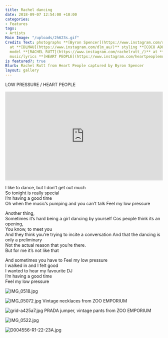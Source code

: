 ```yaml
---
title: Rachel dancing
date: 2018-09-07 12:54:00 +10:00
categories:
- Features
tags:
- Artists
Main Image: "/uploads/2h623s.gif"
Credits Text: photographs **[Byron Spencer](https://www.instagram.com/spencernotspencer/)**
  at **[DLMAU](https://www.instagram.com/dlm_au/)** styling **[COCO ADORJANY](https://www.instagram.com/cocoadorjany/)**
  model **[RACHEL RUTT](https://www.instagram.com/rachelrutt_/)** at **[CHIC](https://www.instagram.com/chic_management/)**
  music/lyrics **[HEART PEOPLE](https://www.instagram.com/heartpeoplemusic/)**
is featured?: true
Blurb: Rachel Rutt from Heart People captured by Byron Spencer
layout: gallery
---
```


LOW PRESSURE / HEART PEOPLE
<div style="padding:56.25% 0 0 0;position:relative;"><iframe src="https://player.vimeo.com/video/286938413?autoplay=1&title=0&byline=0&portrait=0" style="position:absolute;top:0;left:0;width:100%;height:100%;" frameborder="0" webkitallowfullscreen mozallowfullscreen allowfullscreen></iframe></div><script src="https://player.vimeo.com/api/player.js"></script>
                                                       
I like to dance, but I don’t get out much  
So tonight is really special  
I’m having a good time  
Oh when the music’s pumping and you can’t talk Feel my low pressure

Another thing,  
Sometimes it’s hard being a girl dancing by yourself Cos people   think its an opening,  
You know, to meet you  
And they think you’re trying to incite a conversation 
And that the dancing is only a preliminary  
Not the actual reason that you’re there.  
But for me it’s not like that 

And sometimes you have to Feel my low pressure  
I walked in and I felt good  
I wanted to hear my favourite DJ  
I’m having a good time   
Feel my low pressure 

![IMG_0518.jpg](/uploads/IMG_0518.jpg)

![IMG_05072.jpg](/uploads/IMG_05072.jpg)
Vintage necklaces from ZOO EMPORIUM

![grid-a425a7.jpg](/uploads/grid-a425a7.jpg)
PRADA jumper, vintage pants from ZOO EMPORIUM

![IMG_0522.jpg](/uploads/IMG_0522.jpg)

![D004556-R1-22-23A.jpg](/uploads/D004556-R1-22-23A.jpg)
